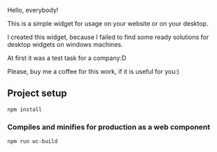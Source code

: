 Hello, everybody!

This is a simple widget for usage on your website or on your desktop. 

I created this widget, because I failed to find some ready solutions for desktop widgets on windows machines.

At first it was a test task for a company:D

Please, buy me a coffee for this work, if it is useful for you:)

## Project setup
```
npm install
```

### Compiles and minifies for production as a web component
```
npm run wc-build
```

